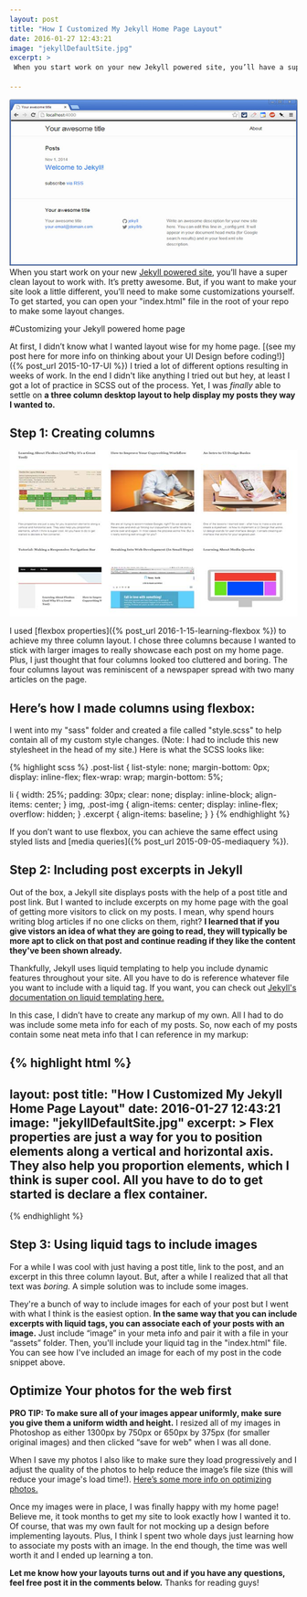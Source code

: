```yaml
---
layout: post
title: "How I Customized My Jekyll Home Page Layout"
date: 2016-01-27 12:43:21
image: "jekyllDefaultSite.jpg"
excerpt: >
 When you start work on your new Jekyll powered site, you’ll have a super clean layout to work with. It’s pretty awesome. But, if you want to make your site look a little different, you’ll need to make some customizations yourself. Let's get started.

---
```


![Default Jekyll Layout](/assets/jekyllDefaultSite.jpg)
When you start work on your new [Jekyll powered site](https://jekyllrb.com/), you’ll have a super clean layout to work with. It’s pretty awesome. But, if you want to make your site look a little different, you’ll need to make some customizations yourself. To get started, you can open your "index.html" file in the root of your repo to make some layout changes.

#Customizing your Jekyll powered home page

At first, I didn’t know what I wanted layout wise for my home page. [(see my post here for more info on thinking about your UI Design before coding!)]({% post_url 2015-10-17-UI %}) I tried a lot of different options resulting in weeks of work. In the end I didn't like anything I tried out but hey, at least I got a lot of practice in SCSS out of the process. Yet, I  was *finally* able to settle on **a three column desktop layout to help display my posts they way I wanted to.**

## Step 1: Creating columns

![Three Column Blog Layout](/assets/threeColumnLayout.jpg)

I used [flexbox properties]({% post_url 2016-1-15-learning-flexbox %}) to achieve my three column layout. I chose three columns because I wanted to stick with larger images to really showcase each post on my home page. Plus, I just thought that four columns looked too cluttered and boring. The four columns layout was reminiscent of a newspaper spread with two many articles on the page.

## Here’s how I made columns using flexbox:

I went into my "sass" folder and created a file called "style.scss" to help contain all of my custom style changes. (Note: I had to include this new stylesheet in the head of my site.) Here is what the SCSS looks like:

{% highlight scss %}
.post-list {
  list-style: none;
  margin-bottom: 0px;
  display: inline-flex;
  flex-wrap: wrap;
  margin-bottom: 5%;

  li {
    width: 25%;
    padding: 30px;
    clear: none;
    display: inline-block;
    align-items: center;
  }
  img, .post-img {
    align-items: center;
    display: inline-flex;
    overflow: hidden;
  }
  .excerpt {
    align-items: baseline;
  }
}
{% endhighlight %}

If you don’t want to use flexbox, you can achieve the same effect using styled lists and [media queries]({% post_url 2015-09-05-mediaquery %}).

## Step 2: Including post excerpts in Jekyll
Out of the box, a Jekyll site displays posts with the help of a post title and post link. But I wanted to include excerpts on my home page with the goal of getting more visitors to click on my posts. I mean, why spend hours writing blog articles if no one clicks on them, right? **I learned that if you give vistors an idea of what they are going to read, they will typically be more apt to click on that post and continue reading if they like the content they've been shown already.**  

Thankfully, Jekyll uses liquid templating to help you include dynamic features throughout your site. All you have to do is reference whatever file you want to include with a liquid tag. If you want, you can check out [Jekyll's documentation on liquid templating here.](http://jekyllrb.com/docs/templates/)

In this case, I didn’t have to create any markup of my own. All I had to do was include some meta info for each of my posts. So, now each of my posts contain some neat meta info that I can reference in my markup:

{% highlight html %}
---
layout: post
title: "How I Customized My Jekyll Home Page Layout"
date: 2016-01-27 12:43:21
image: "jekyllDefaultSite.jpg"
excerpt: >
 Flex properties are just a way for you to position elements along a vertical and horizontal axis. They also help you proportion elements, which I think is super cool. All you have to do to get started is declare a flex container.
---
{% endhighlight %}


## Step 3: Using liquid tags to include images

For a while I was cool with just having a post title, link to the post, and an excerpt in this three column layout. But, after a while I realized that all that text was *boring.* A simple solution was to include some images.

They're a bunch of way to include images for each of your post but I went with what I think is the easiest option. **In the same way that you can include excerpts with liquid tags, you can associate each of your posts with an image.** Just include “image” in your meta info and pair it with a file in your “assets” folder. Then, you'll include your liquid tag in the "index.html" file. You can see how I've included an image for each of my post in the code snippet above.

## Optimize Your photos for the web first

**PRO TIP: To make sure all of your images appear uniformly, make sure you give them a uniform width and height.** I resized all of my images in Photoshop as either 1300px by 750px or 650px by 375px (for smaller original images) and then clicked “save for web" when I was all done.

When I save my photos I also like to make sure they load progressively and I adjust the quality of the photos to help reduce the image’s file size (this will reduce your image's load time!). [Here’s some more info on optimizing photos.](http://madefreshly.com/blog/howto/how-to-properly-optimize-images-for-web-in-photoshop/)

Once my images were in place, I was finally happy with my home page! Believe me, it took months to get my site to look exactly how I wanted it to. Of course, that was my own fault for not mocking up a design before implementing layouts. Plus, I think I spent two whole days just learning how to associate my posts with an image. In the end though, the time was well worth it and I ended up learning a ton.

**Let me know how your layouts turns out and if you have any questions, feel free post it in the comments below.** Thanks for reading guys!
